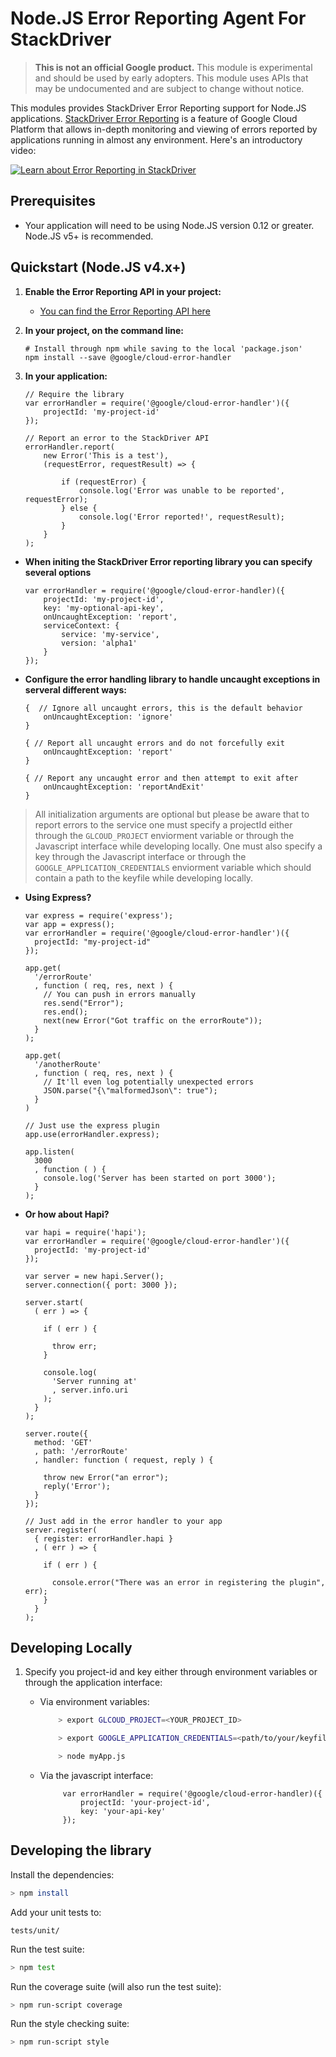 # Node.JS Error Reporting Agent For StackDriver

> **This is not an official Google product.** This module is experimental and should be used by early
> adopters. This module uses APIs that may be undocumented and are subject to change without notice.

This modules provides StackDriver Error Reporting support for Node.JS applications.
[StackDriver Error Reporting](https://cloud.google.com/error-reporting/) is a feature of
Google Cloud Platform that allows in-depth monitoring and viewing of errors reported by
applications running in almost any environment. Here's an introductory video:

[![Learn about Error Reporting in StackDriver](https://img.youtube.com/vi/AUW4ZEhhk_w/0.jpg)](https://youtu.be/AUW4ZEhhk_w?t=24m26s)

## Prerequisites

* Your application will need to be using Node.JS version 0.12 or greater. Node.JS v5+ is recommended.

## Quickstart (Node.JS v4.x+)

1. **Enable the Error Reporting API in your project:**

	* [You can find the Error Reporting API here](https://pantheon.corp.google.com/apis/api/clouderrorreporting.googleapis.com/overview)

2. **In your project, on the command line:**

	```shell
	# Install through npm while saving to the local 'package.json'
	npm install --save @google/cloud-error-handler
	```

3. **In your application:**

	```JS
	// Require the library
	var errorHandler = require('@google/cloud-error-handler')({
		projectId: 'my-project-id'
	});

	// Report an error to the StackDriver API
	errorHandler.report(
		new Error('This is a test'),
		(requestError, requestResult) => {

			if (requestError) {
				console.log('Error was unable to be reported', requestError);
			} else {
				console.log('Error reported!', requestResult);
			}
		}
	);
	```

* **When initing the StackDriver Error reporting library you can specify several options**

	```JS
	var errorHandler = require('@google/cloud-error-handler)({
		projectId: 'my-project-id',
		key: 'my-optional-api-key',
		onUncaughtException: 'report',
		serviceContext: {
			service: 'my-service',
			version: 'alpha1'
		}
	});
	```

* **Configure the error handling library to handle uncaught exceptions in serveral different ways:**

	```JS
	{  // Ignore all uncaught errors, this is the default behavior
		onUncaughtException: 'ignore'
	}

	{ // Report all uncaught errors and do not forcefully exit
		onUncaughtException: 'report'
	}

	{ // Report any uncaught error and then attempt to exit after
		onUncaughtException: 'reportAndExit'
	}
	```

> All initialization arguments are optional but please be aware that to report errors to the service
> one must specify a projectId either through the `GLCOUD_PROJECT` enviorment variable or through the
> Javascript interface while developing locally. One must also specify a key through
> the Javascript interface or through the `GOOGLE_APPLICATION_CREDENTIALS` enviorment variable which
> should contain a path to the keyfile while developing locally.

* **Using Express?**

	```JS
	var express = require('express');
	var app = express();
	var errorHandler = require('@google/cloud-error-handler')({
	  projectId: "my-project-id"
	});

	app.get(
	  '/errorRoute'
	  , function ( req, res, next ) {
	    // You can push in errors manually
	    res.send("Error");
	    res.end();
	    next(new Error("Got traffic on the errorRoute"));
	  }
	);

	app.get(
	  '/anotherRoute'
	  , function ( req, res, next ) {
	    // It'll even log potentially unexpected errors
	    JSON.parse("{\"malformedJson\": true");
	  }
	)

	// Just use the express plugin
	app.use(errorHandler.express);

	app.listen(
	  3000
	  , function ( ) {
	    console.log('Server has been started on port 3000');
	  }
	);
	```

* **Or how about Hapi?**

	```JS
	var hapi = require('hapi');
	var errorHandler = require('@google/cloud-error-handler')({
	  projectId: 'my-project-id'
	});

	var server = new hapi.Server();
	server.connection({ port: 3000 });

	server.start(
	  ( err ) => {

	    if ( err ) {

	      throw err;
	    }

	    console.log(
	      'Server running at'
	      , server.info.uri
	    );
	  }
	);

	server.route({
	  method: 'GET'
	  , path: '/errorRoute'
	  , handler: function ( request, reply ) {

	    throw new Error("an error");
	    reply('Error');
	  }
	});

	// Just add in the error handler to your app
	server.register(
	  { register: errorHandler.hapi }
	  , ( err ) => {

	    if ( err ) {

	      console.error("There was an error in registering the plugin", err);
	    }
	  }
	);
	```

## Developing Locally

1. Specify you project-id and key either through environment variables or through the application interface:

	* Via environment variables:

		```bash
		 	> export GLCOUD_PROJECT=<YOUR_PROJECT_ID>

		 	> export GOOGLE_APPLICATION_CREDENTIALS=<path/to/your/keyfile.json>

		 	> node myApp.js
		```

	* Via the javascript interface:

	   ```JS
	   		var errorHandler = require('@google/cloud-error-handler)({
				projectId: 'your-project-id',
				key: 'your-api-key'
			});

	   	```

## Developing the library

Install the dependencies:

```bash
> npm install
```

Add your unit tests to:

```
tests/unit/
```

Run the test suite:

```bash
> npm test
```

Run the coverage suite (will also run the test suite):

```bash
> npm run-script coverage
```

Run the style checking suite:

```bash
> npm run-script style
```
